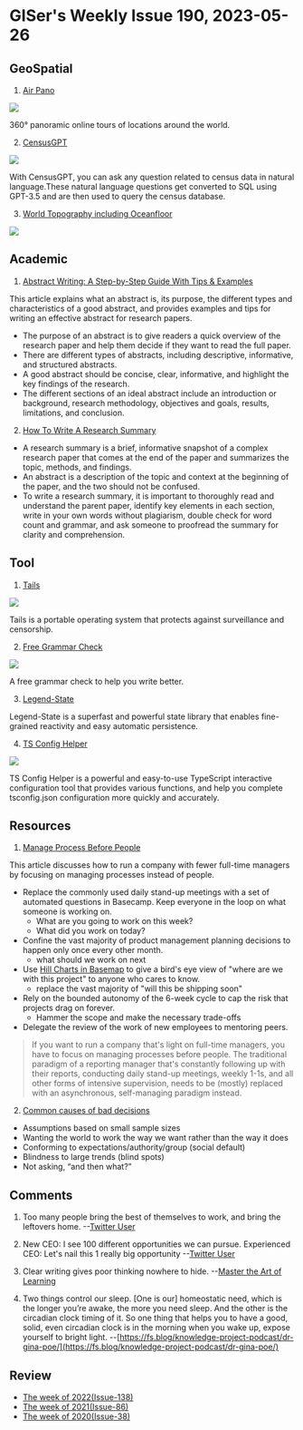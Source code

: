 # GISer's Weekly Issue 190, 2023-05-26

## GeoSpatial

1. [Air Pano](https://www.airpano.com/)

![](https://imgs.zhubai.love/72a48878f2b24c698d3198de7bb1263b_2192261542853668864.png)

360° panoramic online tours of locations around the world.

2. [CensusGPT](https://github.com/caesarhq/textSQL)

![](https://user-images.githubusercontent.com/10172332/224270303-087495bd-2391-4e1f-a8ad-ef5ae49ace0c.png)

With CensusGPT, you can ask any question related to census data in natural language.These natural language questions get converted to SQL using GPT-3.5 and are then used to query the census database.

3. [World Topography including Oceanfloor](https://twitter.com/Locati0ns/status/1663542557975126016?cxt=HHwWgIDRzZDJi5YuAAAA)

![](https://pbs.twimg.com/media/FxYXHJhaIAA1OOf?format=jpg&name=small)

## Academic

1. [Abstract Writing: A Step-by-Step Guide With Tips & Examples](https://typeset.io/resources/abstract-writing-a-step-by-step-guide-with-examples/)

This article explains what an abstract is, its purpose, the different types and characteristics of a good abstract, and provides examples and tips for writing an effective abstract for research papers.

- The purpose of an abstract is to give readers a quick overview of the research paper and help them decide if they want to read the full paper.
- There are different types of abstracts, including descriptive, informative, and structured abstracts.
- A good abstract should be concise, clear, informative, and highlight the key findings of the research.
- The different sections of an ideal abstract include an introduction or background, research methodology, objectives and goals, results, limitations, and conclusion.

2. [How To Write A Research Summary](https://typeset.io/resources/how-to-write-research-summary-everything-you-need-to-know/)

- A research summary is a brief, informative snapshot of a complex research paper that comes at the end of the paper and summarizes the topic, methods, and findings.
- An abstract is a description of the topic and context at the beginning of the paper, and the two should not be confused.
- To write a research summary, it is important to thoroughly read and understand the parent paper, identify key elements in each section, write in your own words without plagiarism, double check for word count and grammar, and ask someone to proofread the summary for clarity and comprehension.

## Tool

1. [Tails](https://tails.boum.org/index.en.html)

![](https://cdn.beekka.com/blogimg/asset/202301/bg2023010701.webp)

Tails is a portable operating system that protects against surveillance and censorship.

2. [Free Grammar Check](https://writer.com/grammar-checker/)

![](https://imgs.zhubai.love/64142af6d137412da5fb79a36f6831d8_2192261542853668864.png)

A free grammar check to help you write better.

3. [Legend-State](https://github.com/LegendApp/legend-state)

Legend-State is a superfast and powerful state library that enables fine-grained reactivity and easy automatic persistence.

4. [TS Config Helper](https://github.com/yue1123/ts-config-helper)

![](https://user-images.githubusercontent.com/61490799/236690176-eac241c6-8c2b-43a7-b36c-e8d89b82cb6d.png)

TS Config Helper is a powerful and easy-to-use TypeScript interactive configuration tool that provides various functions, and help you complete tsconfig.json configuration more quickly and accurately.

## Resources

1. [Manage Process Before People](https://world.hey.com/dhh/manage-process-before-people-20736695)

This article discusses how to run a company with fewer full-time managers by focusing on managing processes instead of people.

- Replace the commonly used daily stand-up meetings with a set of automated questions in Basecamp. Keep everyone in the loop on what someone is working on.
  - What are you going to work on this week?
  - What did you work on today?
- Confine the vast majority of product management planning decisions to happen only once every other month.
  - what should we work on next
- Use [Hill Charts in Basemap](https://basecamp.com/features/hill-charts) to give a bird's eye view of "where are we with this project" to anyone who cares to know.
  - replace the vast majority of "will this be shipping soon"
- Rely on the bounded autonomy of the 6-week cycle to cap the risk that projects drag on forever.
  - Hammer the scope and make the necessary trade-offs
- Delegate the review of the work of new employees to mentoring peers.

> If you want to run a company that's light on full-time managers, you have to focus on managing processes before people. The traditional paradigm of a reporting manager that's constantly following up with their reports, conducting daily stand-up meetings, weekly 1-1s, and all other forms of intensive supervision, needs to be (mostly) replaced with an asynchronous, self-managing paradigm instead.

2. [Common causes of bad decisions](https://fs.blog/brain-food/june-4-2023/)

- Assumptions based on small sample sizes
- Wanting the world to work the way we want rather than the way it does
- Conforming to expectations/authority/group (social default)
- Blindness to large trends (blind spots)
- Not asking, “and then what?”

## Comments

1. Too many people bring the best of themselves to work, and bring the leftovers home.
   --[Twitter User](https://twitter.com/cecile_mcm/status/1663253950466752532)

2. New CEO: I see 100 different opportunities we can pursue. Experienced CEO: Let's nail this 1 really big opportunity
   --[Twitter User](https://twitter.com/aymanalabdul/status/1663344029663211520)

3. Clear writing gives poor thinking nowhere to hide.
   --[Master the Art of Learning](https://fs.blog/feynman-technique/)

4. Two things control our sleep. [One is our] homeostatic need, which is the longer you’re awake, the more you need sleep. And the other is the circadian clock timing of it. So one thing that helps you to have a good, solid, even circadian clock is in the morning when you wake up, expose yourself to bright light.
   --[https://fs.blog/knowledge-project-podcast/dr-gina-poe/](https://fs.blog/knowledge-project-podcast/dr-gina-poe/)

## Review

- [The week of 2022(Issue-138)](../2022/issue-138.md)
- [The week of 2021(Issue-86)](../2021/issue-86.md)
- [The week of 2020(Issue-38)](../2020/issue-38.md)

